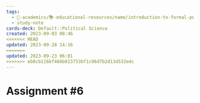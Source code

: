 ```yaml
---
tags:
  - 🔴-academics/📚-educational-resources/name/introduction-to-formal-political-theory
  - study-note
cards-deck: Default::Political Science
created: 2023-09-03 08:46
<<<<<<< HEAD
updated: 2023-09-28 14:16
=======
updated: 2023-09-23 06:01
>>>>>>> eb0cb116bf466b813753bf1c96d7b2d13d532edc
---
```


# Assignment #6
